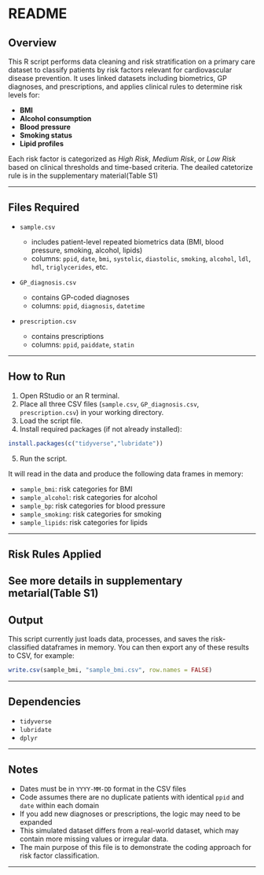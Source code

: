 # README

## Overview

This R script performs data cleaning and risk stratification on a primary care dataset to classify patients by risk factors relevant for cardiovascular disease prevention. It uses linked datasets including biometrics, GP diagnoses, and prescriptions, and applies clinical rules to determine risk levels for:

* **BMI**
* **Alcohol consumption**
* **Blood pressure**
* **Smoking status**
* **Lipid profiles**

Each risk factor is categorized as *High Risk*, *Medium Risk*, or *Low Risk* based on clinical thresholds and time-based criteria.
The deailed catetorize rule is in the supplementary material(Table S1)

---

## Files Required

* `sample.csv`

  * includes patient-level repeated biometrics data (BMI, blood pressure, smoking, alcohol, lipids)
  * columns: `ppid`, `date`, `bmi`, `systolic`, `diastolic`, `smoking`, `alcohol`, `ldl`, `hdl`, `triglycerides`, etc.

* `GP_diagnosis.csv`

  * contains GP-coded diagnoses
  * columns: `ppid`, `diagnosis`, `datetime`

* `prescription.csv`

  * contains prescriptions
  * columns: `ppid`, `paiddate`, `statin`

---

## How to Run

1. Open RStudio or an R terminal.
2. Place all three CSV files (`sample.csv`, `GP_diagnosis.csv`, `prescription.csv`) in your working directory.
3. Load the script file.
4. Install required packages (if not already installed):

```r
install.packages(c("tidyverse","lubridate"))
```

5. Run the script.

It will read in the data and produce the following data frames in memory:

* `sample_bmi`: risk categories for BMI
* `sample_alcohol`: risk categories for alcohol
* `sample_bp`: risk categories for blood pressure
* `sample_smoking`: risk categories for smoking
* `sample_lipids`: risk categories for lipids

---

## Risk Rules Applied

See more details in supplementary metarial(Table S1)
---

## Output

This script currently just loads data, processes, and saves the risk-classified dataframes in memory. You can then export any of these results to CSV, for example:

```r
write.csv(sample_bmi, "sample_bmi.csv", row.names = FALSE)
```

---

## Dependencies

* `tidyverse`
* `lubridate`
* `dplyr`

---

## Notes

* Dates must be in `YYYY-MM-DD` format in the CSV files
* Code assumes there are no duplicate patients with identical `ppid` and `date` within each domain
* If you add new diagnoses or prescriptions, the logic may need to be expanded
* This simulated dataset differs from a real-world dataset, which may contain more missing values or irregular data.
* The main purpose of this file is to demonstrate the coding approach for risk factor classification. 

---

